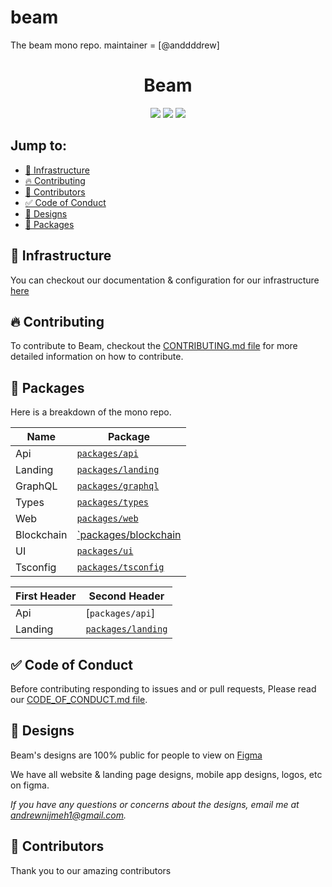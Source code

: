 # beam

The beam mono repo. maintainer = [@anddddrew]

<div align="center">
    <h1>Beam</h1>
    <img allt="lint workflow result" src="https://github.com/gleich/lumber/workflows/lint/badge.svg">
    <img  llt="api workflow result" src="https://github.com/joinbeam/beam/workflows/api/badge.svg">
    <img allt="landing workflow result" src="https://github.com/joinbeam/beam/workflows/landing/badge.svg">
</div>

## Jump to:

-   [📡 Infrastructure](#-infrastructure)
-   [🔥 Contributing](#-contributing)
-   [👥 Contributors](#-contributors)
-   [✅ Code of Conduct](#-code-of-conduct)
-   [🎨 Designs](#-designss)
-   [🧰 Packages](#-packages)

## 📡 Infrastructure

You can checkout our documentation & configuration for our infrastructure [here](https://github.com/joinbeam/beam/blob/main/INFRASTRUCTURE.md)

## 🔥 Contributing

To contribute to Beam, checkout the [CONTRIBUTING.md file](https://github.com/joinbeam/beam/blob/main/CONTRIBUTING.md) for more detailed information on how to contribute.

## 🧰 Packages

Here is a breakdown of the mono repo.

| Name       | Package                                     |
| ---------- | ------------------------------------------- |
| Api        | [`packages/api`](packages/api)              |
| Landing    | [`packages/landing`](packages/landing/)     |
| GraphQL    | [`packages/graphql`](packages/graphql/)     |
| Types      | [`packages/types`](packages/types)          |
| Web        | [`packages/web`](packages/web)              |
| Blockchain | [`packages/blockchain](packages/blockchain) |
| UI         | [`packages/ui`](packages/ui)                |
| Tsconfig   | [`packages/tsconfig`](packages/tsconfig)    |

| First Header  | Second Header |
| ------------- | ------------- |
| Api  | [`packages/api`]  |
| Landing    | [`packages/landing`](packages/landing/) |

## ✅ Code of Conduct

Before contributing responding to issues and or pull requests, Please read our [CODE_OF_CONDUCT.md file](https://github.com/joinbeam/beam/blob/main/CODE_OF_CONDUCT.md).

## 🎨 Designs

Beam's designs are 100% public for people to view on [Figma](https://www.figma.com/file/Fg4dD1yrJKmAh8i8Qd9Lum/Beam-App-Designs?node-id=19%3A43)

We have all website & landing page designs, mobile app designs, logos, etc on figma.

_If you have any questions or concerns about the designs, email me at andrewnijmeh1@gmail.com._

## 👥 Contributors

Thank you to our amazing contributors
